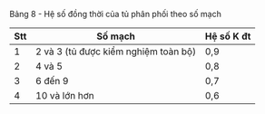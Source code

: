 Bảng 8 - Hệ số đồng thời của tủ phân phối theo số mạch

|   Stt | Số mạch                              | Hệ số K đt   |
|-------|--------------------------------------|--------------|
|     1 | 2 và 3 (tủ được kiểm nghiệm toàn bộ) | 0,9          |
|     2 | 4 và 5                               | 0,8          |
|     3 | 6 đến 9                              | 0,7          |
|     4 | 10 và lớn hơn                        | 0,6          |